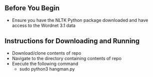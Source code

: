 ## Before You Begin ##
- Ensure you have the NLTK Python package downloaded and have access to the Wordnet 3.1 data

## Instructions for Downloading and Running ##
- Download/clone contents of repo
- Navigate to the directory containing contents of repo
- Execute the following command
    - sudo python3 hangman.py
